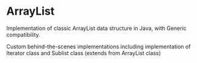 # ArrayList
Implementation of classic ArrayList data structure in Java, with Generic compatibility.

Custom behind-the-scenes implementations including implementation of Iterator class and Sublist class (extends from ArrayList class)
